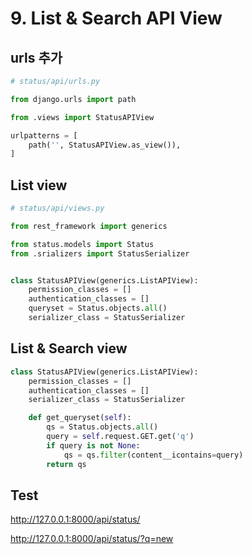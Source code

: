 # 9. List & Search API View

## urls 추가

```python
# status/api/urls.py

from django.urls import path

from .views import StatusAPIView

urlpatterns = [
    path('', StatusAPIView.as_view()),
]
```

## List view

```python
# status/api/views.py

from rest_framework import generics

from status.models import Status
from .srializers import StatusSerializer


class StatusAPIView(generics.ListAPIView):
    permission_classes = []
    authentication_classes = []
    queryset = Status.objects.all()
    serializer_class = StatusSerializer
```

## List & Search view

```python
class StatusAPIView(generics.ListAPIView):
    permission_classes = []
    authentication_classes = []
    serializer_class = StatusSerializer

    def get_queryset(self):
        qs = Status.objects.all()
        query = self.request.GET.get('q')
        if query is not None:
            qs = qs.filter(content__icontains=query)
        return qs
```

## Test

<http://127.0.0.1:8000/api/status/>

<http://127.0.0.1:8000/api/status/?q=new>